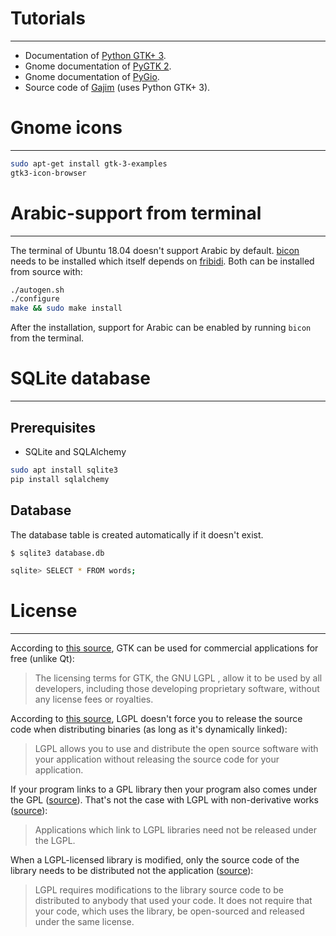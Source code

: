# Tutorials
-----------
- Documentation of [Python GTK+ 3][gi].
- Gnome documentation of [PyGTK 2][pygtk2].
- Gnome documentation of [PyGio][pygio].
- Source code of [Gajim][gajim] (uses Python GTK+ 3).

[gi]: https://python-gtk-3-tutorial.readthedocs.io/en/latest/index.html
[pygtk2]: https://developer.gnome.org/pygtk/2.24/
[pygio]: https://developer.gnome.org/pygobject/stable/gio-class-reference.html
[gajim]: https://github.com/gajim/gajim/blob/master/gajim/gtk

# Gnome icons
-------------

```bash
sudo apt-get install gtk-3-examples
gtk3-icon-browser
```

# Arabic-support from terminal
----------------------------------
The terminal of Ubuntu 18.04 doesn't support Arabic by default. [bicon][bicon] needs to be installed which itself depends on [fribidi][fribidi]. Both can be installed from source with:

```bash
./autogen.sh
./configure
make && sudo make install
```

After the installation, support for Arabic can be enabled by running `bicon` from the terminal.

[bicon]: https://github.com/behdad/bicon
[fribidi]: https://github.com/fribidi/fribidi


# SQLite database
-----------------
## Prerequisites
- SQLite and SQLAlchemy

```bash
sudo apt install sqlite3
pip install sqlalchemy
```

## Database
The database table is created automatically if it doesn't exist.

```bash
$ sqlite3 database.db

sqlite> SELECT * FROM words;
```

# License
---------
According to [this source][3], GTK can be used for commercial applications for free (unlike Qt):
> The licensing terms for GTK, the GNU LGPL , allow it to be used by all developers, including those developing proprietary software, without any license fees or royalties.

According to [this source][4], LGPL doesn't force you to release the source code when distributing binaries (as long as it's dynamically linked):
> LGPL allows you to use and distribute the open source software with your application without releasing the source code for your application.

If your program links to a GPL library then your program also comes under the GPL ([source][5]). That's not the case with LGPL with non-derivative works ([source][6]):
> Applications which link to LGPL libraries need not be released under the LGPL.

When a LGPL-licensed library is modified, only the source code of the library needs to be distributed not the application ([source][7]):

> LGPL requires modifications to the library source code to be distributed to anybody that used your code. It does not require that your code, which uses the library, be open-sourced and released under the same license.

[3]: https://gitlab.gnome.org/GNOME/gtk/blob/master/README.md
[4]: https://stackoverflow.com/a/1114054/2228912
[5]: https://opensource.stackexchange.com/a/415
[6]: https://www.gnu.org/licenses/lgpl-java.en.html
[7]: https://softwareengineering.stackexchange.com/a/136703/315516
